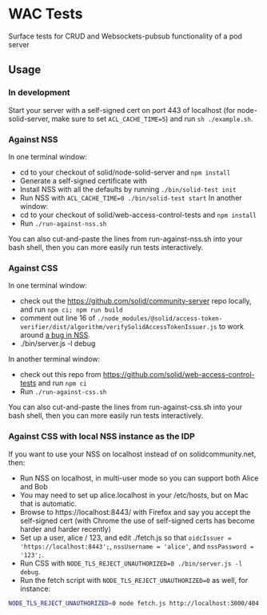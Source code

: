 # WAC Tests
Surface tests for CRUD and Websockets-pubsub functionality of a pod server

## Usage
### In development
Start your server with a self-signed cert on port 443 of localhost (for node-solid-server, make sure to set `ACL_CACHE_TIME=5`) and run `sh ./example.sh`.

### Against NSS
In one terminal window:
* cd to your checkout of solid/node-solid-server and `npm install`
* Generate a self-signed certificate with 
* Install NSS with all the defaults by running `./bin/solid-test init`
* Run NSS with `ACL_CACHE_TIME=0 ./bin/solid-test start`
In another window:
* cd to your checkout of solid/web-access-control-tests and `npm install`
* Run `./run-against-nss.sh`

You can also cut-and-paste the lines from run-against-nss.sh into your bash shell, then you can more easily run tests interactively.

### Against CSS
In one terminal window:
* check out the https://github.com/solid/community-server repo locally, and run `npm ci; npm run build`
* comment out line 16 of `./node_modules/@solid/access-token-verifier/dist/algorithm/verifySolidAccessTokenIssuer.js` to work around [a bug in NSS](https://github.com/solid/node-solid-server/issues/1609).
* ./bin/server.js -l debug

In another terminal window:
* check out this repo from https://github.com/solid/web-access-control-tests and run `npm ci`
* Run `./run-against-css.sh`

You can also cut-and-paste the lines from run-against-css.sh into your bash shell, then you can more easily run tests interactively.

### Against CSS with local NSS instance as the IDP
If you want to use your NSS on localhost instead of on solidcommunity.net, then:
* Run NSS on localhost, in multi-user mode so you can support both Alice and Bob
* You may need to set up alice.localhost in your /etc/hosts, but on Mac that is automatic.
* Browse to https://localhost:8443/ with Firefox and say you accept the self-signed cert (with Chrome the use of self-signed certs has become harder and harder recently)
* Set up a user, alice / 123, and edit ./fetch.js so that `oidcIssuer = 'https://localhost:8443';`, `nssUsername = 'alice'`, and `nssPassword = '123';`.
* Run CSS with `NODE_TLS_REJECT_UNAUTHORIZED=0 ./bin/server.js -l debug`.
* Run the fetch script with `NODE_TLS_REJECT_UNAUTHORIZED=0` as well, for instance:
```sh
NODE_TLS_REJECT_UNAUTHORIZED=0 node fetch.js http://localhost:3000/404.txt
```

